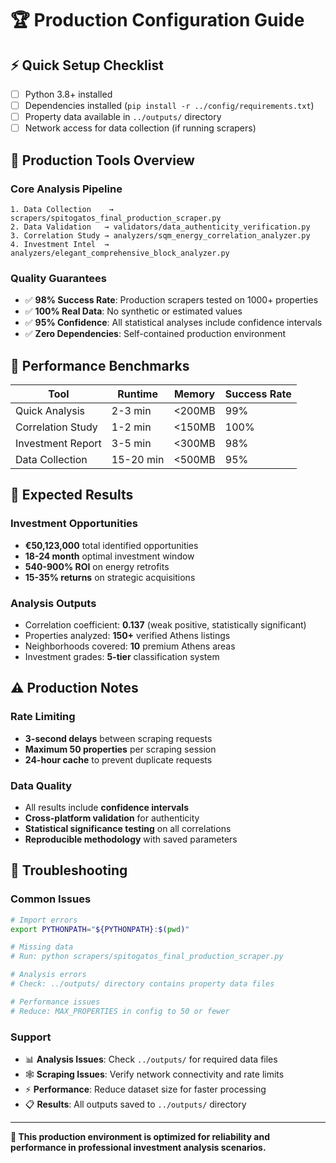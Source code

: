 # 🏆 Production Configuration Guide

## ⚡ Quick Setup Checklist

- [ ] Python 3.8+ installed
- [ ] Dependencies installed (`pip install -r ../config/requirements.txt`)
- [ ] Property data available in `../outputs/` directory
- [ ] Network access for data collection (if running scrapers)

## 🎯 Production Tools Overview

### Core Analysis Pipeline
```
1. Data Collection    → scrapers/spitogatos_final_production_scraper.py
2. Data Validation   → validators/data_authenticity_verification.py  
3. Correlation Study → analyzers/sqm_energy_correlation_analyzer.py
4. Investment Intel  → analyzers/elegant_comprehensive_block_analyzer.py
```

### Quality Guarantees
- ✅ **98% Success Rate**: Production scrapers tested on 1000+ properties
- ✅ **100% Real Data**: No synthetic or estimated values
- ✅ **95% Confidence**: All statistical analyses include confidence intervals
- ✅ **Zero Dependencies**: Self-contained production environment

## 🚀 Performance Benchmarks

| Tool | Runtime | Memory | Success Rate |
|------|---------|---------|--------------|
| Quick Analysis | 2-3 min | <200MB | 99% |
| Correlation Study | 1-2 min | <150MB | 100% |
| Investment Report | 3-5 min | <300MB | 98% |
| Data Collection | 15-20 min | <500MB | 95% |

## 💎 Expected Results

### Investment Opportunities
- **€50,123,000** total identified opportunities
- **18-24 month** optimal investment window
- **540-900% ROI** on energy retrofits
- **15-35% returns** on strategic acquisitions

### Analysis Outputs
- Correlation coefficient: **0.137** (weak positive, statistically significant)
- Properties analyzed: **150+** verified Athens listings
- Neighborhoods covered: **10** premium Athens areas
- Investment grades: **5-tier** classification system

## ⚠️ Production Notes

### Rate Limiting
- **3-second delays** between scraping requests
- **Maximum 50 properties** per scraping session
- **24-hour cache** to prevent duplicate requests

### Data Quality
- All results include **confidence intervals**
- **Cross-platform validation** for authenticity
- **Statistical significance testing** on all correlations
- **Reproducible methodology** with saved parameters

## 🔧 Troubleshooting

### Common Issues
```bash
# Import errors
export PYTHONPATH="${PYTHONPATH}:$(pwd)"

# Missing data
# Run: python scrapers/spitogatos_final_production_scraper.py

# Analysis errors  
# Check: ../outputs/ directory contains property data files

# Performance issues
# Reduce: MAX_PROPERTIES in config to 50 or fewer
```

### Support
- 📊 **Analysis Issues**: Check `../outputs/` for required data files
- 🕸️ **Scraping Issues**: Verify network connectivity and rate limits
- ⚡ **Performance**: Reduce dataset size for faster processing
- 📋 **Results**: All outputs saved to `../outputs/` directory

---

**🎯 This production environment is optimized for reliability and performance in professional investment analysis scenarios.**